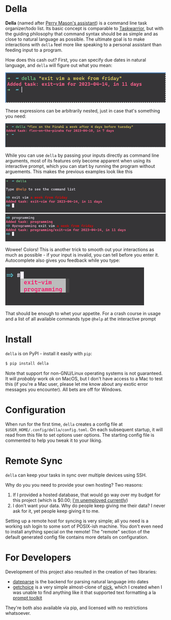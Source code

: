 # Della

**Della** (named after [Perry Mason's assistant](https://en.wikipedia.org/wiki/Della_Street)) is a command line task organizer/todo list. Its basic concept is comparable to [Taskwarrior](https://taskwarrior.org/), but with the guiding philosophy that command syntax should be as simple and as close to natural language as possible. The ultimate goal is to make interactions with `della` feel more like speaking to a personal assistant than feeding input to a program.

How does this cash out? First, you can specify due dates in natural language, and `della` will figure out what you mean: 

![1](screenshots/della-1.png)

These expressions can be arbitrarily nested, just in case that's something you need:

![2](screenshots/della-2.png)

While you can use `della` by passing your inputs directly as command line arguments, most of its features only become apparent when using its interactive prompt, which you can start by running the program without arguements. This makes the previous examples look like this

![3](screenshots/della-3.png)
![4](screenshots/della-4.png)

Wowee! Colors!  This is another trick to smooth out your interactions as much as possible - if your input is invalid, you can tell before you enter it. Autocomplete also gives you feedback while you type:

![5](screenshots/della-5.png)

That should be enough to whet your appetite. For a crash course in usage and a list of all available commands type `@help` at the interactive prompt

# Install

`della` is on PyPI - install it easily with `pip`: 
```bash
$ pip install della
```

Note that support for non-GNU/Linux operating systems is not guaranteed. It will *probably* work ok on MacOS, but I don't have access to a Mac to test this (if you're a Mac user, please let me know about any exotic error messages you encounter). All bets are off for Windows. 


# Configuration

When run for the first time, `della` creates a config file at `$USER_HOME/.config/della/config.toml`. On each subsequent startup, it will read from this file to set options user options. The starting config file is commented to help you tweak it to your liking.

# Remote Sync
`della` can keep your tasks in sync over multiple devices using SSH. 

Why do you you need to provide your own hosting? Two reasons:
1. If I provided a hosted database, that would go way over my budget for this project (which is $0.00; [I'm unemployed currently](https://github.com/keagud/resume))
2. I don't want your data. Why do people keep giving me their data? I never ask for it, yet people keep giving it to me. 

Setting up a remote host for syncing is very simple; all you need is a working ssh login to some sort of POSIX-ish machine. You don't even need to install anything special on the remote! The "remote" section of the default generated config file contains more details on configuration.


# For Developers 
Development of this project also resulted in the creation of two libraries:

  - [dateparse](https://github.com/keagud/dateparse) is the backend for parsing natural language into dates  
  - [getchoice](https://github.com/keagud/getchoice) is a very simple almost-clone of [pick](https://github.com/wong2/pick), which I created when I was unable to find anything like it that supported text formatting a la [prompt toolkit](https://github.com/prompt-toolkit/python-prompt-toolkit)

They're both also available via pip, and licensed with no restrictions whatsoever. 


